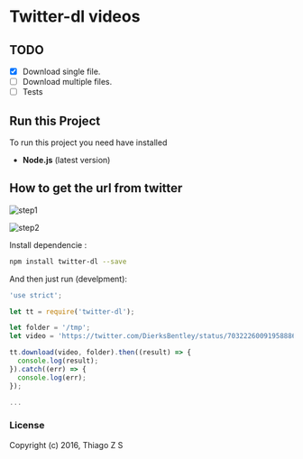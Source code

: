 Twitter-dl videos
===

## TODO
- [x] Download single file.
- [ ] Download multiple files.
- [ ] Tests

## Run this Project
To run this project you need have installed
- **Node.js** (latest version)

## How to get the url from twitter

![step1](http://i.imgsafe.org/bb4d884.png "step1")

![step2](http://i.imgsafe.org/c11416d.png "step2")

Install dependencie :
```sh
npm install twitter-dl --save
```

And then just run (develpment):
```js
'use strict';

let tt = require('twitter-dl');

let folder = '/tmp';
let video = 'https://twitter.com/DierksBentley/status/703222600919588864';

tt.download(video, folder).then((result) => {
  console.log(result);
}).catch((err) => {
  console.log(err);
});

...

```

### License

Copyright (c) 2016, Thiago Z S

